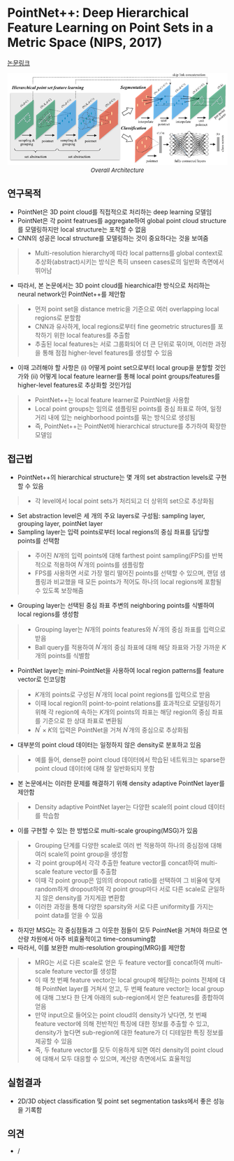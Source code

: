 # PointNet++: Deep Hierarchical Feature Learning on Point Sets in a Metric Space (NIPS, 2017)

[논문링크](https://proceedings.neurips.cc/paper_files/paper/2017/hash/d8bf84be3800d12f74d8b05e9b89836f-Abstract.html)

<p align="center">
    <img width="700" alt='fig1' src="./img/19_02_01.png?raw=true"></br>
    <em><font size=2>Overall Architecture</font></em>
</p>

## 연구목적
- PointNet은 3D point cloud를 직접적으로 처리하는 deep learning 모델임
- PointNet은 각 point featrues를 aggregate하여 global point cloud structure를 모델링하지만 local structure는 포착할 수 없음
- CNN의 성공은 local structure를 모델링하는 것이 중요하다는 것을 보여줌
> - Multi-resolution hierarchy에 따라 local patterns를 global context로 추상화(abstract)시키는 방식은 특히 unseen cases로의 일반화 측면에서 뛰어남
- 따라서, 본 논문에서는 3D point cloud를 hiearchical한 방식으로 처리하는 neural network인 PointNet++를 제안함
> - 먼저 point set을 distance metric을 기준으로 여러 overlapping local regions로 분할함
> - CNN과 유사하게, local regions로부터 fine geometric structures를 포착하기 위한 local features를 추출함
> - 추출된 local features는 서로 그룹화되어 더 큰 단위로 묶이며, 이러한 과정을 통해 점점 higher-level features를 생성할 수 있음
- 이때 고려해야 할 사항은 (i) 어떻게 point set으로부터 local group을 분할할 것인가와 (ii) 어떻게 local feature learner를 통해 local point groups/features를 higher-level features로 추상화할 것인가임
> - PointNet++는 local feature learner로 PointNet을 사용함
> - Local point groups는 임의로 샘플링된 points를 중심 좌표로 하여, 일정 거리 내에 있는 neighborhood points를 묶는 방식으로 생성됨
> - 즉, PointNet++는 PointNet에 hierarchical structure를 추가하여 확장한 모델임

## 접근법
- PointNet++의 hierarchical structure는 몇 개의 set abstraction levels로 구현할 수 있음
> - 각 level에서 local point sets가 처리되고 더 상위의 set으로 추상화됨
- Set abstraction level은 세 개의 주요 layers로 구성됨: sampling layer, grouping layer, pointNet layer
- Sampling layer는 입력 points로부터 local regions의 중심 좌표를 담당할 points를 선택함
> - 주어진 $N$개의 입력 points에 대해 farthest point sampling(FPS)를 반복적으로 적용하여 $N^\prime$개의 points를 샘플링함
> - FPS를 사용하면 서로 가장 멀리 떨어진 points를 선택할 수 있으며, 랜덤 샘플링과 비교했을 때 모든 points가 적어도 하나의 local regions에 포함될 수 있도록 보장해줌
- Grouping layer는 선택된 중심 좌표 주변의 neighboring points를 식별하여 local regions를 생성함
> - Grouping layer는 $N$개의 points features와 $N^\prime$개의 중심 좌표를 입력으로 받음
> - Ball query를 적용하여 $N^\prime$개의 중심 좌표에 대해 해당 좌표와 가장 가까운 $K$개의 points를 식별함
- PointNet layer는 mini-PointNet을 사용하여 local region patterns를 feature vector로 인코딩함
> - $K$개의 points로 구성된 $N^\prime$개의 local point regions를 입력으로 받음
> - 이때 local region의 point-to-point relations를 효과적으로 모델링하기 위해 각 region에 속하는 $K$개의 points의 좌표는 해당 region의 중심 좌표를 기준으로 한 상대 좌표로 변환됨
> - $N^\prime\times{K}$의 입력은 PointNet을 거쳐 $N^\prime$개의 중심으로 추상화됨
- 대부분의 point cloud 데이터는 일정하지 않은 density로 분포하고 있음
> - 예를 들어, dense한 point cloud 데이터에서 학습된 네트워크는 sparse한 point cloud 데이터에 대해 잘 일반화되지 못함
- 본 논문에서는 이러한 문제를 해결하기 위해 density adaptive PointNet layer를 제안함
> - Density adaptive PointNet layer는 다양한 scale의 point cloud 데이터를 학습함
- 이를 구현할 수 있는 한 방법으로 multi-scale grouping(MSG)가 있음
> - Grouping 단계를 다양한 scale로 여러 번 적용하여 하나의 중심점에 대해 여러 scale의 point group을 생성함
> - 각 point group에서 각각 추출한 feature vector를 concat하여 multi-scale feature vector를 추출함
> - 이때 각 point group은 임의의 dropout ratio를 선택하여 그 비율에 맞게 random하게 dropout하여 각 point group마다 서로 다른 scale로 균일하지 않은 density를 가지게끔 변환함
> - 이러한 과정을 통해 다양한 sparsity와 서로 다른 uniformity를 가지는 point data를 얻을 수 있음
- 하지만 MSG는 각 중심점들과 그 이웃한 점들이 모두 PointNet을 거쳐야 하므로 연산량 차원에서 아주 비효율적이고 time-consuming함
- 따라서, 이를 보완한 multi-resolution grouping(MRG)를 제안함
> - MRG는 서로 다른 scale로 얻은 두 feature vector를 concat하여 multi-scale feature vector를 생성함
> - 이 때 첫 번째 feature vector는 local group에 해당하는 points 전체에 대해 PointNet layer를 거쳐서 얻고, 두 번째 feature vector는 local group에 대해 그보다 한 단계 아래의 sub-region에서 얻은 features를 종합하여 얻음
> - 만약 input으로 들어오는 point cloud의 density가 낮다면, 첫 번째 feature vector에 의해 전반적인 특징에 대한 정보를 추출할 수 있고, density가 높다면 sub-region에 대한 feature가 더 디테일한 특징 정보를 제공할 수 있음
> - 즉, 두 feature vector를 모두 이용하게 되면 여러 density의 point cloud에 대해서 모두 대응할 수 있으며, 계산량 측면에서도 효율적임

## 실험결과
- 2D/3D object classification 및 point set segmentation tasks에서 좋은 성능을 기록함

## 의견
- / 